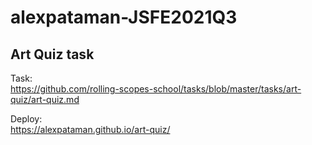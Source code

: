 # alexpataman-JSFE2021Q3

## Art Quiz task

Task:  
https://github.com/rolling-scopes-school/tasks/blob/master/tasks/art-quiz/art-quiz.md

Deploy:  
https://alexpataman.github.io/art-quiz/
